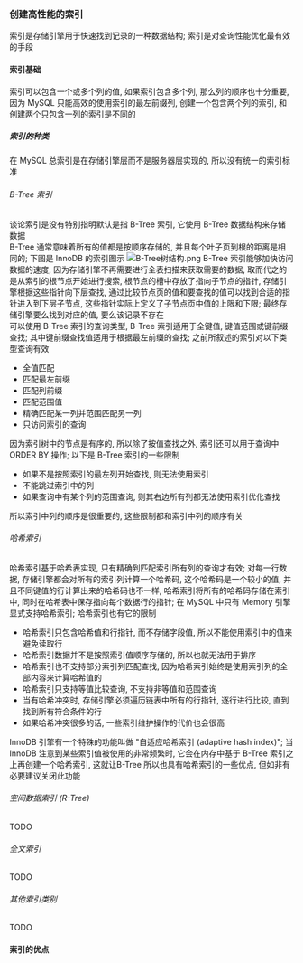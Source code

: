### 创建高性能的索引
索引是存储引擎用于快速找到记录的一种数据结构; 索引是对查询性能优化最有效的手段

#### 索引基础
索引可以包含一个或多个列的值, 如果索引包含多个列, 那么列的顺序也十分重要, 因为 MySQL 只能高效的使用索引的最左前缀列, 创建一个包含两个列的索引, 和创建两个只包含一列的索引是不同的

##### 索引的种类
在 MySQL 总索引是在存储引擎层而不是服务器层实现的, 所以没有统一的索引标准

###### B-Tree 索引
谈论索引是没有特别指明默认是指 B-Tree 索引, 它使用 B-Tree 数据结构来存储数据  
B-Tree 通常意味着所有的值都是按顺序存储的, 并且每个叶子页到根的距离是相同的; 下图是 InnoDB 的索引图示
![B-Tree树结构.png](http://ww1.sinaimg.cn/large/d8f31fa4gy1g81tfmvh2nj20qj0f8mxu.jpg)
B-Tree 索引能够加快访问数据的速度, 因为存储引擎不再需要进行全表扫描来获取需要的数据, 取而代之的是从索引的根节点开始进行搜索, 根节点的槽中存放了指向子节点的指针, 存储引擎根据这些指针向下层查找, 通过比较节点页的值和要查找的值可以找到合适的指针进入到下层子节点, 这些指针实际上定义了子节点页中值的上限和下限; 最终存储引擎要么找到对应的值, 要么该记录不存在  
可以使用 B-Tree 索引的查询类型, B-Tree 索引适用于全键值, 键值范围或键前缀查找; 其中键前缀查找值适用于根据最左前缀的查找; 之前所叙述的索引对以下类型查询有效
- 全值匹配
- 匹配最左前缀
- 匹配列前缀
- 匹配范围值
- 精确匹配某一列并范围匹配另一列
- 只访问索引的查询

因为索引树中的节点是有序的, 所以除了按值查找之外, 索引还可以用于查询中 ORDER BY 操作; 以下是 B-Tree 索引的一些限制
- 如果不是按照索引的最左列开始查找, 则无法使用索引
- 不能跳过索引中的列
- 如果查询中有某个列的范围查询, 则其右边所有列都无法使用索引优化查找

所以索引中列的顺序是很重要的, 这些限制都和索引中列的顺序有关

###### 哈希索引
哈希索引基于哈希表实现, 只有精确到匹配索引所有列的查询才有效; 对每一行数据, 存储引擎都会对所有的索引列计算一个哈希码, 这个哈希码是一个较小的值, 并且不同键值的行计算出来的哈希码也不一样, 哈希索引将所有的哈希码存储在索引中, 同时在哈希表中保存指向每个数据行的指针; 在 MySQL 中只有 Memory 引擎显式支持哈希索引; 哈希索引也有它的限制
- 哈希索引只包含哈希值和行指针, 而不存储字段值, 所以不能使用索引中的值来避免读取行
- 哈希索引数据并不是按照索引值顺序存储的, 所以也就无法用于排序
- 哈希索引也不支持部分索引列匹配查找, 因为哈希索引始终是使用索引列的全部内容来计算哈希值的
- 哈希索引只支持等值比较查询, 不支持非等值和范围查询
- 当有哈希冲突时, 存储引擎必须遍历链表中所有的行指针, 逐行进行比较, 直到找到所有符合条件的行
- 如果哈希冲突很多的话, 一些索引维护操作的代价也会很高

InnoDB 引擎有一个特殊的功能叫做 "自适应哈希索引 (adaptive hash index)"; 当 InnoDB 注意到某些索引值被使用的非常频繁时, 它会在内存中基于 B-Tree 索引之上再创建一个哈希索引, 这就让B-Tree 所以也具有哈希索引的一些优点, 但如非有必要建议关闭此功能

###### 空间数据索引 (R-Tree)
TODO
###### 全文索引
TODO
###### 其他索引类别
TODO

#### 索引的优点
